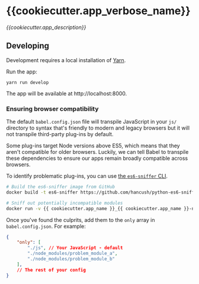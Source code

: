 # {{cookiecutter.app_verbose_name}}

_{{cookiecutter.app_description}}_

## Developing

Development requires a local installation of [Yarn](https://yarnpkg.com/).

Run the app:

```
yarn run develop
```

The app will be available at http://localhost:8000. 

### Ensuring browser compatibility

The default `babel.config.json` file will transpile JavaScript in your `js/`
directory to syntax that's friendly to modern and legacy browsers but it will
not transpile third-party plug-ins by default.

Some plug-ins target Node versions above ES5, which means that they aren't
compatible for older browsers. Luckily, we can tell Babel to transpile these
dependencies to ensure our apps remain broadly compatible across browsers.

To identify problematic plug-ins, you can use [the `es6-sniffer` CLI](https://github.com/hancush/python-es6-sniffer).

```bash
# Build the es6-sniffer image from GitHub
docker build -t es6-sniffer https://github.com/hancush/python-es6-sniffer.git

# Sniff out potentially incompatible modules
docker run -v {{ cookiecutter.app_name }}_{{ cookiecutter.app_name }}-node-modules:/node_modules --rm es6-sniffer
```

Once you've found the culprits, add them to the `only` array in
`babel.config.json`. For example:

```json
{
    "only": [
        "./js", // Your JavaScript - default
        "./node_modules/problem_module_a",
        "./node_modules/problem_module_b"
    ],
    // The rest of your config
}
```
